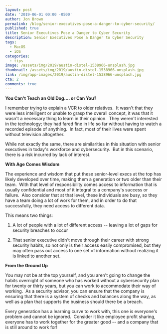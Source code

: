 ```yaml
---
layout: post
date: '2019-06-01 00:00 -0500'
author: Jon Brown
permalink: /blog/senior-executives-pose-a-danger-to-cyber-security/
published: true
title: Senior Executives Pose a Danger to Cyber Security
description: Senior Executives Pose a Danger to Cyber Security
tags:
  - MacOS
  - iOS
categories:
  - tips
image: /assets/img/2019/austin-distel-1538966-unsplash.jpg
thumbnail: /assets/img/2019/austin-distel-1538966-unsplash.jpg
link: /img/app-images/2019/austin-distel-1538966-unsplash.jpg
cta: 2
comments: true
---
```

**You Can't Teach an Old Dog.... or Can You?**

I remember trying to explain a VCR to older relatives.  It wasn't that
they were less intelligent or unable to grasp the overall concept, it
was that it wasn't a necessary thing to learn in their opinion.  They
weren't interested in the technology; they had fared fine in life so far
without having to watch a recorded episode of anything.  In fact, most
of their lives were spent without television altogether.

While not exactly the same, there are similarities in this situation
with senior executives in today's workforce and cybersecurity.  But in
this scenario, there is a risk incurred by lack of interest.

**With Age Comes Wisdom**

The experience and wisdom that put these senior-level execs at the top
has likely developed over time, making them a generation or two older
than their team.  With that level of responsibility comes access to
information that is usually confidential and most of it integral to a
company's success or failure.  Also consider that at that level, these
individuals are busy, so they have a team doing a lot of work for them,
and in order to do that successfully, they need access to different
data.

This means two things:

1.  A lot of people with a lot of different access -- leaving a lot of
    gaps for security breaches to occur

2.  That senior executive didn't move through their career with strong
    security habits, so not only is their access easily compromised, but
    they may often pass out access to one set of information without
    realizing it is linked to another set.

**From the Ground Up**

You may not be at the top yourself, and you aren't going to change the
habits overnight of someone who has worked without a cybersecurity plan
for twenty or thirty years, but you can work to accommodate their way of
working.  As a security advisor, you can ensure that the company is
ensuring that there is a system of checks and balances along the way, as
well as a plan that supports the business should there be a breach.

Every generation has a learning curve to work with, this one is
everyone's problem and cannot be ignored.  Consider it like employee
profit sharing, everyone has to work together for the greater good --
and a company that is still around to work for!
